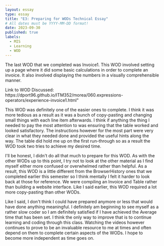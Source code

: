 ```yaml
---
layout: essay
type: essay
title: "E3: Preparing for WODs Technical Essay"
# All dates must be YYYY-MM-DD format!
date: 2023-09-30
published: true
labels:
  - MIS
  - Learning
  - WOD
---
```

<p>The last WOD that we completed was Invoice1. This WOD involved setting up a page where it did some basic calculations in order to complete an invoice. It also involved displaying the numbers in a visually comprehensible manner.</p>
<p>Link to WOD Discussed: https://dport96.github.io/ITM352/morea/060.expressions-operators/experience-invoice1.html"
<p>This WOD was definitely one of the easier ones to complete. I think it was more tedious as a result as it was a bunch of copy-pasting and changing small things with each line item afterwards. I think if anything the thing I needed to pay the most attention to was ensuring that the table worked and looked satisfactory. The instructions however for the most part were very clear in what they needed done and provided the useful hints along the way. The table did hold me up on the first run-through so as a result the WOD took two tries to achieve my desired time.</p>
<p>I'll be honest, I didn't do all that much to prepare for this WOD. As with the other WODs up to this point, I try not to look at the other material as I find myself either more confused or overwhelmed rather than helpful. As a result, this WOD is a little different from the BrowserHistory ones that we completed earlier this semester so I think mentally I felt it harder to look back at those for reference. We were compiling an Invoice and Table rather than building a website interface. Like I said earlier, this WOD required a lot more copy-pasting than other WODs.</p>
<p>Like I said, I don't think I could have prepared anymore or less that would have done anything meaningful. I definitely am beginning to see myself as a rather slow coder so I am definitely satisfied if I have achieved the Average time that has been set. I think the only way to improve that is to continue learning and coding through this class. Watching the videos however continues to prove to be an invaluable resource to me at times and often depend on them to complete certain aspects of the WODs. I hope to become more independent as time goes on.</p>
